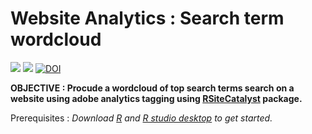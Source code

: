 # Website Analytics : Search term wordcloud

![](https://img.shields.io/badge/repo-RSearchWordCloud-red.svg) ![](https://img.shields.io/badge/code-R-blue.svg) [![DOI](https://zenodo.org/badge/22881/BritishMuseum/RSearchWordCloud.svg)](https://zenodo.org/badge/latestdoi/22881/BritishMuseum/RSearchWordCloud)


**OBJECTIVE : Procude a wordcloud of top search terms search on a website using adobe analytics tagging using [RSiteCatalyst](http://randyzwitch.com/rsitecatalyst/) package.**

Prerequisites : *Download [R](https://www.r-project.org/) and [R studio desktop](https://www.rstudio.com/products/rstudio/download/) to get started.*


